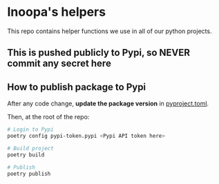 # Inoopa's helpers

This repo contains helper functions we use in all of our python projects.

## This is pushed publicly to Pypi, so NEVER commit any secret here

## How to publish package to Pypi

After any code change, **update the package version** in [pyproject.toml](./pyproject.toml).

Then, at the root of the repo:

```bash
# Login to Pypi
poetry config pypi-token.pypi <Pypi API token here>

# Build project
poetry build

# Publish
poetry publish
```
